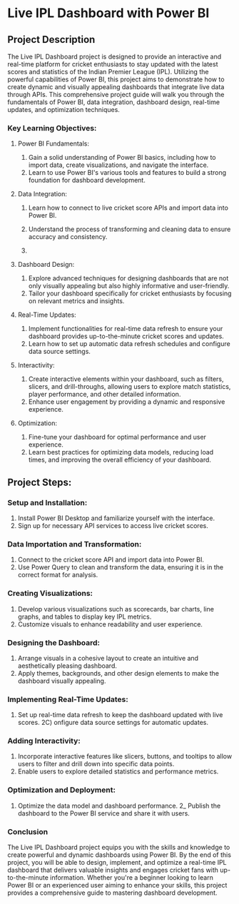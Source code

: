 # Live IPL Dashboard with Power BI
## Project Description
The Live IPL Dashboard project is designed to provide an interactive and real-time platform for cricket enthusiasts to stay updated with the latest scores and statistics of the Indian Premier League (IPL). Utilizing the powerful capabilities of Power BI, this project aims to demonstrate how to create dynamic and visually appealing dashboards that integrate live data through APIs. This comprehensive project guide will walk you through the fundamentals of Power BI, data integration, dashboard design, real-time updates, and optimization techniques.

### Key Learning Objectives:
1) Power BI Fundamentals:
    1) Gain a solid understanding of Power BI basics, including how to import data, create visualizations, and navigate the interface.
    2) Learn to use Power BI's various tools and features to build a strong foundation for dashboard development.
       
2) Data Integration:
   1) Learn how to connect to live cricket score APIs and import data into Power BI.
   2) Understand the process of transforming and cleaning data to ensure accuracy and consistency.
  
   3) 
3) Dashboard Design:
    1) Explore advanced techniques for designing dashboards that are not only visually appealing but also highly informative and user-friendly.
    2) Tailor your dashboard specifically for cricket enthusiasts by focusing on relevant metrics and insights.
    
4) Real-Time Updates:
    1) Implement functionalities for real-time data refresh to ensure your dashboard provides up-to-the-minute cricket scores and updates.
    2) Learn how to set up automatic data refresh schedules and configure data source settings.

5) Interactivity:
    1) Create interactive elements within your dashboard, such as filters, slicers, and drill-throughs, allowing users to explore match statistics, player 
    performance, and other detailed information.
    2) Enhance user engagement by providing a dynamic and responsive experience.

6) Optimization:
     1) Fine-tune your dashboard for optimal performance and user experience.
     2) Learn best practices for optimizing data models, reducing load times, and improving the overall efficiency of your dashboard.


## Project Steps:

### Setup and Installation:

1) Install Power BI Desktop and familiarize yourself with the interface.
2) Sign up for necessary API services to access live cricket scores.
### Data Importation and Transformation:

1) Connect to the cricket score API and import data into Power BI.
2) Use Power Query to clean and transform the data, ensuring it is in the correct format for analysis.
### Creating Visualizations:

1) Develop various visualizations such as scorecards, bar charts, line graphs, and tables to display key IPL metrics.
2) Customize visuals to enhance readability and user experience.
### Designing the Dashboard:

1) Arrange visuals in a cohesive layout to create an intuitive and aesthetically pleasing dashboard.
2) Apply themes, backgrounds, and other design elements to make the dashboard visually appealing.
### Implementing Real-Time Updates:

1) Set up real-time data refresh to keep the dashboard updated with live scores.
2C) onfigure data source settings for automatic updates.
### Adding Interactivity:

1) Incorporate interactive features like slicers, buttons, and tooltips to allow users to filter and drill down into specific data points.
2) Enable users to explore detailed statistics and performance metrics.
### Optimization and Deployment:

1) Optimize the data model and dashboard performance.
2_ Publish the dashboard to the Power BI service and share it with users.

### Conclusion
The Live IPL Dashboard project equips you with the skills and knowledge to create powerful and dynamic dashboards using Power BI. By the end of this project, you will be able to design, implement, and optimize a real-time IPL dashboard that delivers valuable insights and engages cricket fans with up-to-the-minute information. Whether you're a beginner looking to learn Power BI or an experienced user aiming to enhance your skills, this project provides a comprehensive guide to mastering dashboard development.






